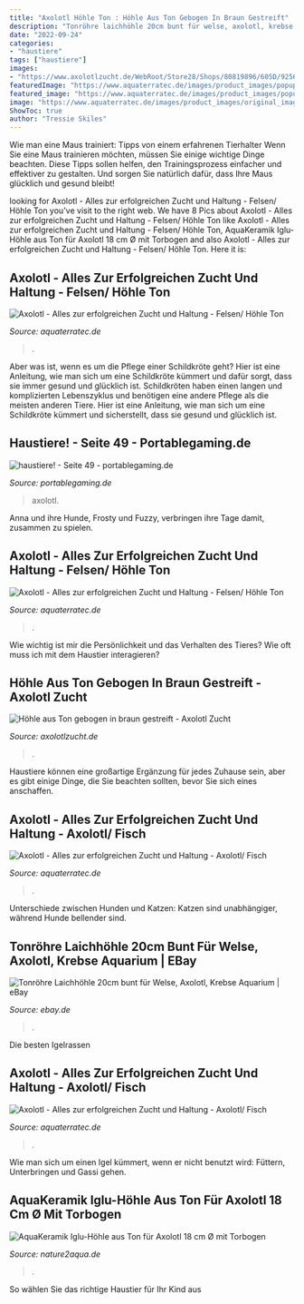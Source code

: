 ```yaml
---
title: "Axolotl Höhle Ton : Höhle Aus Ton Gebogen In Braun Gestreift"
description: "Tonröhre laichhöhle 20cm bunt für welse, axolotl, krebse aquarium"
date: "2022-09-24"
categories:
- "haustiere"
tags: ["haustiere"]
images:
- "https://www.axolotlzucht.de/WebRoot/Store28/Shops/80819896/605D/9256/3030/D67E/66BE/0A0C/6D0F/C7FB/20210326_081747.jpg"
featuredImage: "https://www.aquaterratec.de/images/product_images/popup_images/Tonhöhle-2-Eingänge.jpg"
featured_image: "https://www.aquaterratec.de/images/product_images/popup_images/Terracottahöhle-halb-1.jpg"
image: "https://www.aquaterratec.de/images/product_images/original_images/Tonhöhle-2-Eingänge2.jpg"
ShowToc: true
author: "Tressie Skiles"
---
```



Wie man eine Maus trainiert: Tipps von einem erfahrenen Tierhalter
Wenn Sie eine Maus trainieren möchten, müssen Sie einige wichtige Dinge beachten. Diese Tipps sollen helfen, den Trainingsprozess einfacher und effektiver zu gestalten. Und sorgen Sie natürlich dafür, dass Ihre Maus glücklich und gesund bleibt!

	

		
looking for Axolotl - Alles zur erfolgreichen Zucht und Haltung - Felsen/ Höhle Ton you've visit to the right web. We have 8 Pics about Axolotl - Alles zur erfolgreichen Zucht und Haltung - Felsen/ Höhle Ton like Axolotl - Alles zur erfolgreichen Zucht und Haltung - Felsen/ Höhle Ton, AquaKeramik Iglu-Höhle aus Ton für Axolotl 18 cm Ø mit Torbogen and also Axolotl - Alles zur erfolgreichen Zucht und Haltung - Felsen/ Höhle Ton. Here it is:
		
    
## Axolotl - Alles Zur Erfolgreichen Zucht Und Haltung - Felsen/ Höhle Ton

<img loading=lazy src="https://www.aquaterratec.de/images/product_images/popup_images/Tonhöhle-2-Eingänge.jpg" onerror="this.onerror=null;this.src='https://tse1.mm.bing.net/th?id=OIP.sp1TuAoz9JpiDTNgW3LOrAHaFa&amp;pid=15.1';" alt="Axolotl - Alles zur erfolgreichen Zucht und Haltung - Felsen/ Höhle Ton">

_Source: aquaterratec.de_

>. 

	

Aber was ist, wenn es um die Pflege einer Schildkröte geht? Hier ist eine Anleitung, wie man sich um eine Schildkröte kümmert und dafür sorgt, dass sie immer gesund und glücklich ist.
Schildkröten haben einen langen und komplizierten Lebenszyklus und benötigen eine andere Pflege als die meisten anderen Tiere. Hier ist eine Anleitung, wie man sich um eine Schildkröte kümmert und sicherstellt, dass sie gesund und glücklich ist.

    
## Haustiere! - Seite 49 - Portablegaming.de

<img loading=lazy src="http://www.abload.de/img/2weeksfhht.jpeg" onerror="this.onerror=null;this.src='https://tse4.mm.bing.net/th?id=OIP.ltP5_OyHySEAf1TMnMbaRgHaE-&amp;pid=15.1';" alt="haustiere! - Seite 49 - portablegaming.de">

_Source: portablegaming.de_

>axolotl. 

	

Anna und ihre Hunde, Frosty und Fuzzy, verbringen ihre Tage damit, zusammen zu spielen.

    
## Axolotl - Alles Zur Erfolgreichen Zucht Und Haltung - Felsen/ Höhle Ton

<img loading=lazy src="https://www.aquaterratec.de/images/product_images/original_images/Tonhöhle-2-Eingänge2.jpg" onerror="this.onerror=null;this.src='https://tse2.mm.bing.net/th?id=OIP.tFlhHPxrb01QiGkPYNMyFAHaFj&amp;pid=15.1';" alt="Axolotl - Alles zur erfolgreichen Zucht und Haltung - Felsen/ Höhle Ton">

_Source: aquaterratec.de_

>. 

	

Wie wichtig ist mir die Persönlichkeit und das Verhalten des Tieres? Wie oft muss ich mit dem Haustier interagieren?

    
## Höhle Aus Ton Gebogen In Braun Gestreift - Axolotl Zucht

<img loading=lazy src="https://www.axolotlzucht.de/WebRoot/Store28/Shops/80819896/605D/9256/3030/D67E/66BE/0A0C/6D0F/C7FB/20210326_081747.jpg" onerror="this.onerror=null;this.src='https://tse2.mm.bing.net/th?id=OIP.1SNwLDQm5RKKxiixs0gqFgHaEv&amp;pid=15.1';" alt="Höhle aus Ton gebogen in braun gestreift - Axolotl Zucht">

_Source: axolotlzucht.de_

>. 

	

Haustiere können eine großartige Ergänzung für jedes Zuhause sein, aber es gibt einige Dinge, die Sie beachten sollten, bevor Sie sich eines anschaffen.

    
## Axolotl - Alles Zur Erfolgreichen Zucht Und Haltung - Axolotl/ Fisch

<img loading=lazy src="https://www.aquaterratec.de/images/product_images/popup_images/Terracottahöhle-halb-1.jpg" onerror="this.onerror=null;this.src='https://tse1.mm.bing.net/th?id=OIP.m27huz7j2Sw5GO0JesThVgHaFj&amp;pid=15.1';" alt="Axolotl - Alles zur erfolgreichen Zucht und Haltung - Axolotl/ Fisch">

_Source: aquaterratec.de_

>. 

	

Unterschiede zwischen Hunden und Katzen: Katzen sind unabhängiger, während Hunde bellender sind.

    
## Tonröhre Laichhöhle 20cm Bunt Für Welse, Axolotl, Krebse Aquarium | EBay

<img loading=lazy src="https://i.ebayimg.com/images/g/Y8cAAOSwHz5bMzlO/s-l400.jpg" onerror="this.onerror=null;this.src='https://tse1.mm.bing.net/th?id=OIP.paS9_3KKUcYQtNocve1fPgAAAA&amp;pid=15.1';" alt="Tonröhre Laichhöhle 20cm bunt für Welse, Axolotl, Krebse Aquarium | eBay">

_Source: ebay.de_

>. 

	

Die besten Igelrassen

    
## Axolotl - Alles Zur Erfolgreichen Zucht Und Haltung - Axolotl/ Fisch

<img loading=lazy src="https://www.aquaterratec.de/images/product_images/original_images/Terracottahöhle-halb-2-Rücks.jpg" onerror="this.onerror=null;this.src='https://tse3.mm.bing.net/th?id=OIP.7xe4AAPF2WK9gGZVyhulTwHaFj&amp;pid=15.1';" alt="Axolotl - Alles zur erfolgreichen Zucht und Haltung - Axolotl/ Fisch">

_Source: aquaterratec.de_

>. 

	

Wie man sich um einen Igel kümmert, wenn er nicht benutzt wird: Füttern, Unterbringen und Gassi gehen.

    
## AquaKeramik Iglu-Höhle Aus Ton Für Axolotl 18 Cm Ø Mit Torbogen

<img loading=lazy src="https://www.nature2aqua.de/wp-content/uploads/2019/07/iglu-18T-navy-324x217.jpg" onerror="this.onerror=null;this.src='https://tse1.mm.bing.net/th?id=OIP.mos2ofXQJgPe7-IH2iwajgAAAA&amp;pid=15.1';" alt="AquaKeramik Iglu-Höhle aus Ton für Axolotl 18 cm Ø mit Torbogen">

_Source: nature2aqua.de_

>. 

	

So wählen Sie das richtige Haustier für Ihr Kind aus

